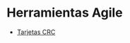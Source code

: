 # Herramientas Agile

* [Tarjetas CRC](https://ucesvirtual-my.sharepoint.com/:x:/g/personal/joaquin_sangiorgi_comunidad_uces_edu_ar/Ed2hSuDvCY1FiJPnxJ1Mh70B-T49gHmNqTPC_nuoz6dYnA?e=i68CJG)
